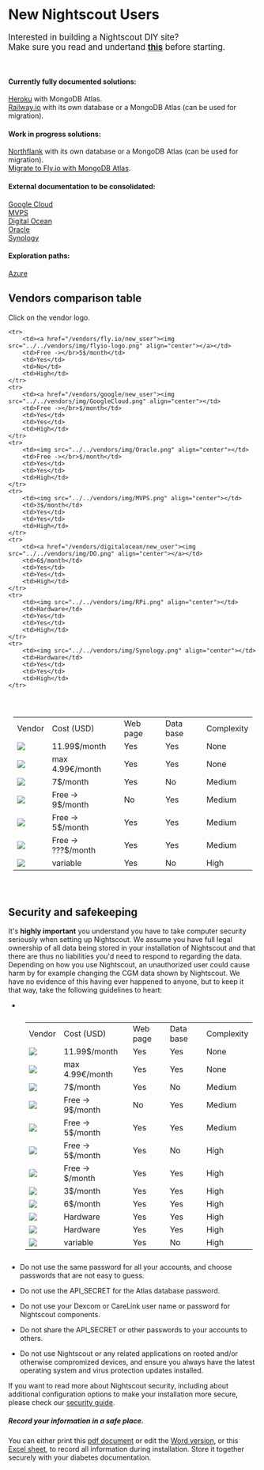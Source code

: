 # New Nightscout Users

<span style="font-size:larger;">Interested in building a Nightscout DIY site?  
Make sure you read and undertand **[this](/#how-much-does-it-cost)** before starting.</span>

</br>

#### Currently fully documented solutions:

[Heroku](../../vendors/heroku/new_user) with MongoDB Atlas.  
[Railway.io](../../vendors/railway.app/new_user) with its own database or a MongoDB Atlas (can be used for migration).  

#### Work in progress solutions:

[Northflank](../../vendors/northflank/new_user) with its own database or a MongoDB Atlas (can be used for migration).  
[Migrate to Fly.io with MongoDB Atlas](../../vendors/fly.io/migrate/).

#### External documentation to be consolidated:

[Google Cloud](../../vendors/google/new_user)  
[MVPS](../../vendors/MVPS/new_user)  
[Digital Ocean](../../vendors/digitalocean/new_user)  
[Oracle](../../vendors/oracle/new_user)  
[Synology](../../vendors/synology/new_user)

#### Exploration paths:

[Azure](../../vendors/azure/new_azure)  

## Vendors comparison table

Click on the vendor logo.

<table style="padding:10px">
    <tr>
        <td>Vendor</td>
    	<td>Cost (USD)</td>
        <td>Web page</td>
        <td>Data base</td>
        <td>Complexity</td>
    </tr>
    <tr>
        <td><a href="/vendors/T1Pal/new_user/"><img src="../../vendors/img/T1Pal.png" align="center"></a></td>
    	<td>11.99$/month</td>
        <td>Yes</td>
        <td>Yes</td>
        <td>None</td>
    </tr>
    <tr>
        <td><a href="/vendors/10BE/"><img src="../../vendors/img/10BE.png" align="center"></a></td>
    	<td>max 4.99€/month</td>
        <td>Yes</td>
        <td>Yes</td>
        <td>None</td>
    </tr>
    <tr>
        <td><a href="/vendors/heroku/new_user/"><img src="../../vendors/img/Heroku.png" align="center"></a></td>
    	<td>7$/month</td>
        <td>Yes</td>
        <td>No</td>
        <td>Medium</td>
    </tr>
    <tr>
        <td><a href="/vendors/mongodb/atlas/#create-an-atlas-database"><img src="../../vendors/img/Atlas.png" align="center"></a></td>
    	<td>Free -></br>9$/month</td>
        <td>No</td>
        <td>Yes</td>
        <td>Medium</td>
    </tr>
    <tr>
        <td><a href="/vendors/railway.app/new_user"><img src="../../vendors/img/railway-app-logo.png" align="center"></a></td>
        <td>Free -></br>5$/month</td>
        <td>Yes</td>
        <td>Yes</td>
        <td>Medium</td>
    </tr>
    <tr>
        <td><a href="/vendors/northflank/new_user"><img src="../../vendors/img/northflank.png" align="center"></a></td>
        <td>Free -></br>???$/month</td>
        <td>Yes</td>
        <td>Yes</td>
        <td>Medium</td>
    </tr>

    <tr>
        <td><a href="/vendors/fly.io/new_user"><img src="../../vendors/img/flyio-logo.png" align="center"></a></td>
        <td>Free -></br>5$/month</td>
        <td>Yes</td>
        <td>No</td>
        <td>High</td>
    </tr>
    <tr>
        <td><a href="/vendors/google/new_user"><img src="../../vendors/img/GoogleCloud.png" align="center"></td>
        <td>Free -></br>$/month</td>
        <td>Yes</td>
        <td>Yes</td>
        <td>High</td>
    </tr>
    <tr>
        <td><img src="../../vendors/img/Oracle.png" align="center"></td>
        <td>Free -></br>$/month</td>
        <td>Yes</td>
        <td>Yes</td>
        <td>High</td>
    </tr>
    <tr>
        <td><img src="../../vendors/img/MVPS.png" align="center"></td>
    	<td>3$/month</td>
        <td>Yes</td>
        <td>Yes</td>
        <td>High</td>
    </tr>
    <tr>
        <td><a href="/vendors/digitalocean/new_user"><img src="../../vendors/img/DO.png" align="center"></a></td>
    	<td>6$/month</td>
        <td>Yes</td>
        <td>Yes</td>
        <td>High</td>
    </tr>
    <tr>
        <td><img src="../../vendors/img/RPi.png" align="center"></td>
    	<td>Hardware</td>
        <td>Yes</td>
        <td>Yes</td>
        <td>High</td>
    </tr>
    <tr>
        <td><img src="../../vendors/img/Synology.png" align="center"></td>
    	<td>Hardware</td>
        <td>Yes</td>
        <td>Yes</td>
        <td>High</td>
    </tr>
    <tr>
        <td><a href="/vendors/azure/new_azure/"><img src="../../vendors/img/Azure.png" align="center"></a>	     </td>
        <td>variable</td>
        <td>Yes</td>
        <td>No</td>
        <td>High</td>
     </tr>
</table>

</br>

## Security and safekeeping

It's **highly important** you understand you have to take computer security seriously when setting up Nightscout. We assume you have full legal ownership of all data being stored in your installation of Nightscout and that there are thus no liabilities you'd need to respond to regarding the data. Depending on how you use Nightscout, an unauthorized user could cause harm by for example changing the CGM data shown by Nightscout. We have no evidence of this having ever happened to anyone, but to keep it that way, take the following guidelines to heart:

- <table style="padding:10px">
      <tr>
          <td>Vendor</td>
      	<td>Cost (USD)</td>
          <td>Web page</td>
          <td>Data base</td>
          <td>Complexity</td>
      </tr>
      <tr>
          <td><a href="/vendors/T1Pal/new_user/"><img src="../../vendors/img/T1Pal.png" align="center"></a></td>
      	<td>11.99$/month</td>
          <td>Yes</td>
          <td>Yes</td>
          <td>None</td>
      </tr>
      <tr>
          <td><a href="/vendors/10BE/"><img src="../../vendors/img/10BE.png" align="center"></a></td>
      	<td>max 4.99€/month</td>
          <td>Yes</td>
          <td>Yes</td>
          <td>None</td>
      </tr>
      <tr>
          <td><a href="/vendors/heroku/new_user/"><img src="../../vendors/img/Heroku.png" align="center"></a></td>
      	<td>7$/month</td>
          <td>Yes</td>
          <td>No</td>
          <td>Medium</td>
      </tr>
      <tr>
          <td><a href="/vendors/mongodb/atlas/#create-an-atlas-database"><img src="../../vendors/img/Atlas.png" align="center"></a></td>
      	<td>Free -></br>9$/month</td>
          <td>No</td>
          <td>Yes</td>
          <td>Medium</td>
      </tr>
      <tr>
          <td><a href="/vendors/railway.app/new_user"><img src="../../vendors/img/railway-app-logo.png" align="center"></a></td>
          <td>Free -></br>5$/month</td>
          <td>Yes</td>
          <td>Yes</td>
          <td>Medium</td>
      </tr>
      <tr>
          <td><a href="/vendors/fly.io/new_user"><img src="../../vendors/img/flyio-logo.png" align="center"></a></td>
          <td>Free -></br>5$/month</td>
          <td>Yes</td>
          <td>No</td>
          <td>High</td>
      </tr>
      <tr>
          <td><img src="../../vendors/img/Oracle.png" align="center"></td>
          <td>Free -></br>$/month</td>
          <td>Yes</td>
          <td>Yes</td>
          <td>High</td>
      </tr>
      <tr>
          <td><img src="../../vendors/img/MVPS.png" align="center"></td>
      	<td>3$/month</td>
          <td>Yes</td>
          <td>Yes</td>
          <td>High</td>
      </tr>
      <tr>
          <td><a href="/vendors/digitalocean/new_user"><img src="../../vendors/img/DO.png" align="center"></a></td>
      	<td>6$/month</td>
          <td>Yes</td>
          <td>Yes</td>
          <td>High</td>
      </tr>
      <tr>
          <td><img src="../../vendors/img/RPi.png" align="center"></td>
      	<td>Hardware</td>
          <td>Yes</td>
          <td>Yes</td>
          <td>High</td>
      </tr>
      <tr>
          <td><img src="../../vendors/img/Synology.png" align="center"></td>
      	<td>Hardware</td>
          <td>Yes</td>
          <td>Yes</td>
          <td>High</td>
      </tr>
      <tr>
          <td><a href="/vendors/azure/new_azure/"><img src="../../vendors/img/Azure.png" align="center"></a>	     </td>
          <td>variable</td>
          <td>Yes</td>
          <td>No</td>
          <td>High</td>
       </tr>
  </table>

- Do not use the same password for all your accounts, and choose passwords that are not easy to guess.
- Do not use the API_SECRET for the Atlas database password.
- Do not use your Dexcom or CareLink user name or password for Nightscout components.
- Do not share the API_SECRET or other passwords to your accounts to others.
- Do not use Nightscout or any related applications on rooted and/or otherwise compromized devices, and ensure you always have the latest operating system and virus protection updates installed.

If you want to read more about Nightscout security, including about additional configuration options to make your installation more secure, please check our [security guide](../security/).

##### Record your information in a safe place.

You can either print this [pdf document](./NightscoutDataRecord.pdf) or edit the [Word version](./NightscoutDataRecord.docx), or this [Excel sheet](./NightscoutDataRecord.xlsx), to record all information during installation. Store it together securely with your diabetes documentation.

